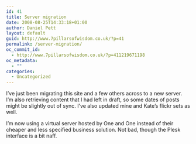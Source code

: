 ```yaml
---
id: 41
title: Server migration
date: 2008-08-25T14:33:18+01:00
author: Daniel Pett
layout: default
guid: http://www.7pillarsofwisdom.co.uk/?p=41
permalink: /server-migration/
oc_commit_id:
  - http://www.7pillarsofwisdom.co.uk/?p=411219671198
oc_metadata:
  - ""
categories:
  - Uncategorized
---
```

I&#8217;ve just been migrating this site and a few others across to a new server. I&#8217;m also retrieving content that I had left in draft, so some dates of posts might be slightly out of sync. I&#8217;ve also updated mine and Kate&#8217;s flickr sets as well.

I&#8217;m now using a virtual server hosted by One and One instead of their cheaper and less specified business solution. Not bad, though the Plesk interface is a bit naff.